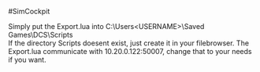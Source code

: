 #SimCockpit

Simply put the Export.lua into C:\Users\<USERNAME>\Saved Games\DCS\Scripts\
If the directory Scripts doesent exist, just create it in your filebrowser.
The Export.lua communicate with 10.20.0.122:50007, change that to your needs if you want.